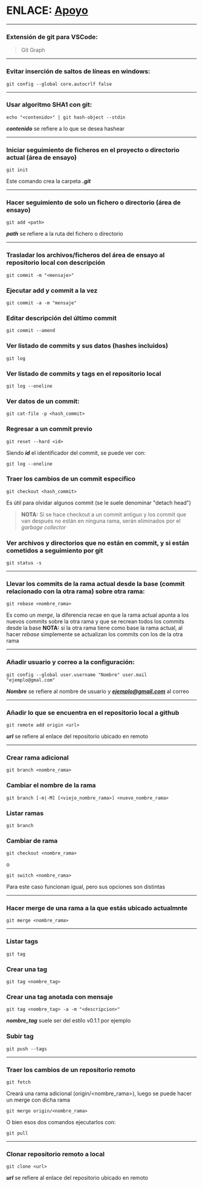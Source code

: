 # ENLACE: [Apoyo](https://gitexplorer.com)

---------------------------------
### Extensión de git para VSCode:
> Git Graph

---------------------------------
### Evitar inserción de saltos de líneas en windows:
~~~
git config --global core.autocrlf false
~~~

---------------------------------
### Usar algoritmo SHA1 con git:
~~~
echo "<contenido>" | git hash-object --stdin 
~~~
***contenido*** se refiere a lo que se desea hashear

---------------------------------
### Iniciar seguimiento de ficheros en el proyecto o directorio actual	(área de ensayo)
~~~
git init
~~~
Este comando crea la carpeta ***.git***

---------------------------------
### Hacer seguimiento de solo un fichero o directorio	(área de ensayo)
~~~
git add <path>
~~~
***path*** se refiere a la ruta del fichero o directorio

---------------------------------
### Trasladar los archivos/ficheros del área de ensayo al repositorio local con descripción
~~~
git commit -m "<mensaje>"
~~~

### Ejecutar add y commit a la vez
~~~
git commit -a -m "mensaje"
~~~

### Editar descripción del último commit
~~~
git commit --amend
~~~

### Ver listado de commits y sus datos (hashes incluidos)
~~~
git log
~~~

### Ver listado de commits y tags en el repositorio local
~~~
git log --oneline
~~~

### Ver datos de un commit:
~~~
git cat-file -p <hash_commit>
~~~

### Regresar a un commit previo
~~~
git reset --hard <id>
~~~
Siendo ***id*** el identificador del commit, se puede ver con:
~~~
git log --oneline
~~~

### Traer los cambios de un commit especifico
~~~
git checkout <hash_commit>
~~~
Es útil para olvidar algunos commit (se le suele denominar "detach head")
> **NOTA:** Si se hace checkout a un commit antiguo y los commit que van después no están en ninguna rama, serán eliminados por el *garbage collector*

### Ver archivos y directorios que no están en commit, y si están cometidos a seguimiento por git
~~~
git status -s
~~~

---------------------------------
### Llevar los commits de la rama actual desde la base (commit relacionado con la otra rama) sobre otra rama:
~~~
git rebase <nombre_rama>
~~~
Es como un *merge*, la diferencia recae en que la rama actual apunta a los nuevos commits sobre la otra rama y que se recrean todos los commits desde la base
**NOTA:** si la otra rama tiene como base la rama actual, al hacer *rebase* simplemente se actualizan los commits con los de la otra rama 

---------------------------------
### Añadir usuario y correo a la configuración:
~~~
git config --global user.username "Nombre" user.mail "ejemplo@gmal.com"
~~~
***Nombre*** se refiere al nombre de usuario y ***ejemplo@gmail.com*** al correo

---------------------------------
### Añadir lo que se encuentra en el repositorio local a github
~~~
git remote add origin <url>
~~~
***url*** se refiere al enlace del repositorio ubicado en remoto

---------------------------------
### Crear rama adicional
~~~
git branch <nombre_rama>
~~~

### Cambiar el nombre de la rama
~~~
git branch [-m|-M] [<viejo_nombre_rama>] <nuevo_nombre_rama>
~~~

### Listar ramas
~~~
git branch 
~~~

### Cambiar de rama
~~~
git checkout <nombre_rama>
~~~
o
~~~
git switch <nombre_rama>
~~~
Para este caso funcionan igual, pero sus opciones son distintas

---------------------------------
### Hacer merge de una rama a la que estás ubicado actualmnte
~~~
git merge <nombre_rama>
~~~

---------------------------------
### Listar tags
~~~
git tag
~~~

### Crear una tag
~~~
git tag <nombre_tag>
~~~

### Crear una tag anotada con mensaje
~~~
git tag <nombre_tag> -a -m "<descripcion>"
~~~
***nombre_tag*** suele ser del estilo v0.1.1 por ejemplo

### Subir tag
~~~
git push --tags
~~~

---------------------------------
### Traer los cambios de un repositorio remoto
~~~
git fetch
~~~
Creará una rama adicional (origin/<nombre_rama>), luego se puede hacer un merge con dicha rama
~~~
git merge origin/<nombre_rama>
~~~
O bien esos dos comandos ejecutarlos con:
~~~
git pull
~~~

---------------------------------
### Clonar repositorio remoto a local
~~~
git clone <url>
~~~
***url*** se refiere al enlace del repositorio ubicado en remoto
